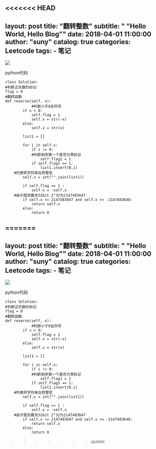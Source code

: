 <<<<<<< HEAD
---
layout:     post
title:      "翻转整数"
subtitle:   " \"Hello World, Hello Blog\""
date:       2018-04-01 11:00:00
author:     "suny"
catalog: true
categories: Leetcode
tags:
    - 笔记
---

<img src="/img/ReverseInteger.jpg"/>

python代码

	class Solution:
	#判断正负数的标记
    flag = 0
	#翻转函数
    def reverse(self, x):
            	#判断小于0去符号
			if x < 0:
                self.flag = 1
                self.x = str(-x)
            else:
                self.x = str(x)

            list1 = []

            for i in self.x:
                if i != 0:
				#判断倒序第一个是否为零标记
                    self.flag1 = 1
                if self.flag1 == 1:
                    list1.insert(0,i)
		#列表转字符串在转整型
            self.x = int("".join(list1))

            if self.flag == 1 :
                self.x = -self.x
		#由于题目要求32bit 2^32为2147483647
            if self.x <= 2147483647 and self.x >= -2147483648:
                return self.x
            else:
                return 0


	
	


=======
---
layout:     post
title:      "翻转整数"
subtitle:   " \"Hello World, Hello Blog\""
date:       2018-04-01 11:00:00
author:     "suny"
catalog: true
categories: Leetcode
tags:
    - 笔记
---

<img src="/img/ReverseInteger.jpg"/>

python代码

	class Solution:
	#判断正负数的标记
    flag = 0
	#翻转函数
    def reverse(self, x):
            	#判断小于0去符号
			if x < 0:
                self.flag = 1
                self.x = str(-x)
            else:
                self.x = str(x)

            list1 = []

            for i in self.x:
                if i != 0:
				#判断倒序第一个是否为零标记
                    self.flag1 = 1
                if self.flag1 == 1:
                    list1.insert(0,i)
		#列表转字符串在转整型
            self.x = int("".join(list1))

            if self.flag == 1 :
                self.x = -self.x
		#由于题目要求32bit 2^32为2147483647
            if self.x <= 2147483647 and self.x >= -2147483648:
                return self.x
            else:
                return 0


	
	


>>>>>>> update
